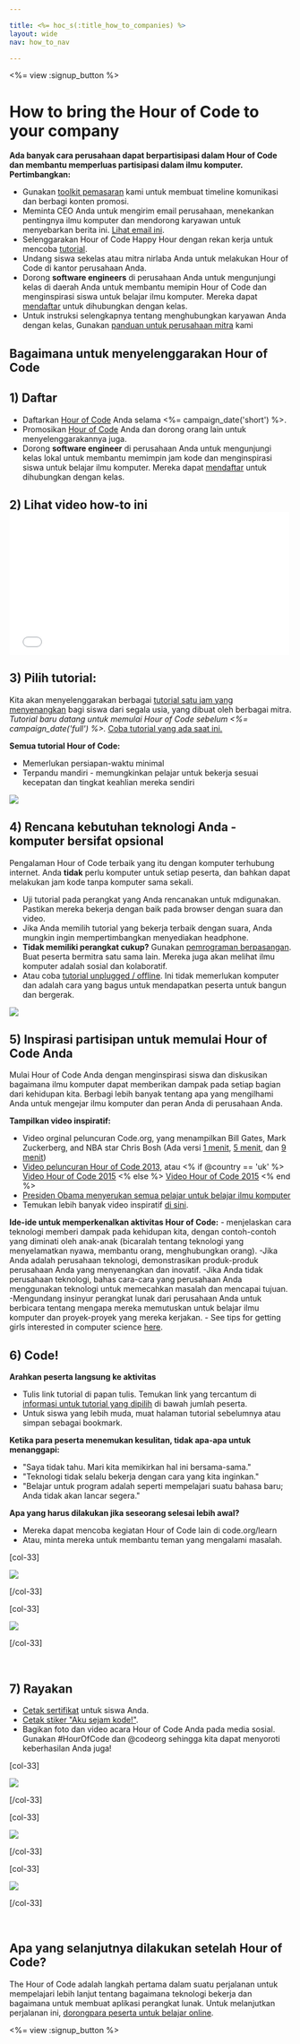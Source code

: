 ```yaml
---

title: <%= hoc_s(:title_how_to_companies) %>
layout: wide
nav: how_to_nav

---
```


<%= view :signup_button %>

# How to bring the Hour of Code to your company

**Ada banyak cara perusahaan dapat berpartisipasi dalam Hour of Code dan membantu memperluas partisipasi dalam ilmu komputer. Pertimbangkan:**

  * Gunakan [toolkit pemasaran](<%= localized_file('/files/HourOfCodeInternalMarketingToolkit.pdf') %>) kami untuk membuat timeline komunikasi dan berbagi konten promosi.
  * Meminta CEO Anda untuk mengirim email perusahaan, menekankan pentingnya ilmu komputer dan mendorong karyawan untuk menyebarkan berita ini. [Lihat email ini](<%= resolve_url('/promote/resources#sample-emails') %>).
  * Selenggarakan Hour of Code Happy Hour dengan rekan kerja untuk mencoba [tutorial](<%= resolve_url('https://code.org/learn') %>).
  * Undang siswa sekelas atau mitra nirlaba Anda untuk melakukan Hour of Code di kantor perusahaan Anda.
  * Dorong **software engineers** di perusahaan Anda untuk mengunjungi kelas di daerah Anda untuk membantu memipin Hour of Code dan menginspirasi siswa untuk belajar ilmu komputer. Mereka dapat [mendaftar](<%= resolve_url('https://code.org/volunteer/engineer') %>) untuk dihubungkan dengan kelas.
  * Untuk instruksi selengkapnya tentang menghubungkan karyawan Anda dengan kelas, Gunakan [panduan untuk perusahaan mitra](<%= localized_file('/files/HourOfCodeGuideForCorporatePartners.pdf') %>) kami

## Bagaimana untuk menyelenggarakan Hour of Code

## 1) Daftar

  * Daftarkan [Hour of Code](<%= resolve_url('/') %>) Anda selama <%= campaign_date('short') %>.
  * Promosikan [Hour of Code](<%= resolve_url('/promote') %>) Anda dan dorong orang lain untuk menyelenggarakannya juga.
  * Dorong **software engineer** di perusahaan Anda untuk mengunjungi kelas lokal untuk membantu memimpin jam kode dan menginspirasi siswa untuk belajar ilmu komputer. Mereka dapat [mendaftar](<%= resolve_url('https://code.org/volunteer/engineer') %>) untuk dihubungkan dengan kelas.

## 2) Lihat video how-to ini <iframe width="500" height="255" src="//www.youtube.com/embed/SrnvvWDm73k" frameborder="0" allowfullscreen></iframe>
## 3) Pilih tutorial:

Kita akan menyelenggarakan berbagai [tutorial satu jam yang menyenangkan](<%= resolve_url('https://code.org/learn') %>) bagi siswa dari segala usia, yang dibuat oleh berbagai mitra. *Tutorial baru datang untuk memulai Hour of Code sebelum <%= campaign_date('full') %>.* [Coba tutorial yang ada saat ini.](<%= resolve_url("https://code.org/learn") %>)

**Semua tutorial Hour of Code:**

  * Memerlukan persiapan-waktu minimal
  * Terpandu mandiri - memungkinkan pelajar untuk bekerja sesuai kecepatan dan tingkat keahlian mereka sendiri

[![](/images/fit-700/tutorials.png)](<%= resolve_url('https://code.org/learn') %>)

## 4) Rencana kebutuhan teknologi Anda - komputer bersifat opsional

Pengalaman Hour of Code terbaik yang itu dengan komputer terhubung internet. Anda **tidak** perlu komputer untuk setiap peserta, dan bahkan dapat melakukan jam kode tanpa komputer sama sekali.

  * Uji tutorial pada perangkat yang Anda rencanakan untuk mdigunakan. Pastikan mereka bekerja dengan baik pada browser dengan suara dan video.
  * Jika Anda memilih tutorial yang bekerja terbaik dengan suara, Anda mungkin ingin mempertimbangkan menyediakan headphone.
  * **Tidak memiliki perangkat cukup?** Gunakan [pemrograman berpasangan](https://www.youtube.com/watch?v=vgkahOzFH2Q). Buat peserta bermitra satu sama lain. Mereka juga akan melihat ilmu komputer adalah sosial dan kolaboratif.
  * Atau coba [tutorial unplugged / offline](<%= resolve_url('https://code.org/learn') %>). Ini tidak memerlukan komputer dan adalah cara yang bagus untuk mendapatkan peserta untuk bangun dan bergerak. 

![](/images/fit-350/group_ipad.jpg)

## 5) Inspirasi partisipan untuk memulai Hour of Code Anda

Mulai Hour of Code Anda dengan menginspirasi siswa dan diskusikan bagaimana ilmu komputer dapat memberikan dampak pada setiap bagian dari kehidupan kita. Berbagi lebih banyak tentang apa yang mengilhami Anda untuk mengejar ilmu komputer dan peran Anda di perusahaan Anda.

**Tampilkan video inspiratif:**

  * Video orginal peluncuran Code.org, yang menampilkan Bill Gates, Mark Zuckerberg, and NBA star Chris Bosh (Ada versi [1 menit](https://www.youtube.com/watch?v=qYZF6oIZtfc), [5 menit](https://www.youtube.com/watch?v=nKIu9yen5nc), dan [9 menit](https://www.youtube.com/watch?v=dU1xS07N-FA))
  * [Video peluncuran Hour of Code 2013](https://www.youtube.com/watch?v=FC5FbmsH4fw), atau <% if @country == 'uk' %> [Video Hour of Code 2015](https://www.youtube.com/watch?v=7L97YMYqLHc) <% else %> [Video Hour of Code 2015](https://www.youtube.com/watch?v=7L97YMYqLHc) <% end %>
  * [Presiden Obama menyerukan semua pelajar untuk belajar ilmu komputer](https://www.youtube.com/watch?v=6XvmhE1J9PY)
  * Temukan lebih banyak video inspiratif [di sini](https://www.youtube.com/playlist?list=PLzdnOPI1iJNfpD8i4Sx7U0y2MccnrNZuP).

**Ide-ide untuk memperkenalkan aktivitas Hour of Code:** - menjelaskan cara teknologi memberi dampak pada kehidupan kita, dengan contoh-contoh yang diminati oleh anak-anak (bicaralah tentang teknologi yang menyelamatkan nyawa, membantu orang, menghubungkan orang). -Jika Anda adalah perusahaan teknologi, demonstrasikan produk-produk perusahaan Anda yang menyenangkan dan inovatif. -Jika Anda tidak perusahaan teknologi, bahas cara-cara yang perusahaan Anda menggunakan teknologi untuk memecahkan masalah dan mencapai tujuan. -Mengundang insinyur perangkat lunak dari perusahaan Anda untuk berbicara tentang mengapa mereka memutuskan untuk belajar ilmu komputer dan proyek-proyek yang mereka kerjakan. - See tips for getting girls interested in computer science [here](<%= resolve_url('https://code.org/girls') %>).

## 6) Code!

**Arahkan peserta langsung ke aktivitas**

  * Tulis link tutorial di papan tulis. Temukan link yang tercantum di [informasi untuk tutorial yang dipilih](<%= resolve_url('https://code.org/learn') %>) di bawah jumlah peserta.
  * Untuk siswa yang lebih muda, muat halaman tutorial sebelumnya atau simpan sebagai bookmark.

**Ketika para peserta menemukan kesulitan, tidak apa-apa untuk menanggapi:**

  * "Saya tidak tahu. Mari kita memikirkan hal ini bersama-sama."
  * "Teknologi tidak selalu bekerja dengan cara yang kita inginkan."
  * "Belajar untuk program adalah seperti mempelajari suatu bahasa baru; Anda tidak akan lancar segera."

**Apa yang harus dilakukan jika seseorang selesai lebih awal?**

  * Mereka dapat mencoba kegiatan Hour of Code lain di code.org/learn
  * Atau, minta mereka untuk membantu teman yang mengalami masalah.

[col-33]

![](/images/fit-250/highschoolgirls.jpeg)

[/col-33]

[col-33]

![](/images/fit-300/group_ar.jpg)

[/col-33]

<p style="clear:both">
  &nbsp;
</p>

## 7) Rayakan

  * [Cetak sertifikat](<%= resolve_url('https://code.org/certificates') %>) untuk siswa Anda.
  * [Cetak stiker "Aku sejam kode!"](<%= resolve_url('/promote/resources#stickers') %>).
  * Bagikan foto dan video acara Hour of Code Anda pada media sosial. Gunakan #HourOfCode dan @codeorg sehingga kita dapat menyoroti keberhasilan Anda juga!

[col-33]

![](/images/fit-250/celebrate2.jpeg)

[/col-33]

[col-33]

![](/images/fit-260/highlight-certificates.jpg)

[/col-33]

[col-33]

![](/images/fit-300/boy-certificate.jpg)

[/col-33]

<p style="clear:both">
  &nbsp;
</p>

## Apa yang selanjutnya dilakukan setelah Hour of Code?

The Hour of Code adalah langkah pertama dalam suatu perjalanan untuk mempelajari lebih lanjut tentang bagaimana teknologi bekerja dan bagaimana untuk membuat aplikasi perangkat lunak. Untuk melanjutkan perjalanan ini, [dorongpara peserta untuk belajar online](<%= resolve_url('https://code.org/learn/beyond') %>).

<%= view :signup_button %>
